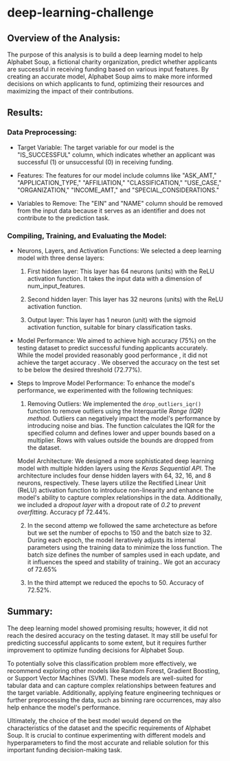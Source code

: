 # deep-learning-challenge

## Overview of the Analysis:

The purpose of this analysis is to build a deep learning model to help Alphabet Soup, a fictional charity organization, predict whether applicants are successful in receiving funding based on various input features. By creating an accurate model, Alphabet Soup aims to make more informed decisions on which applicants to fund, optimizing their resources and maximizing the impact of their contributions.

## Results:

### Data Preprocessing:
- Target Variable: The target variable for our model is the "IS_SUCCESSFUL" column, which indicates whether an applicant was successful (1) or unsuccessful (0) in receiving funding.

- Features: The features for our model include columns like "ASK_AMT," "APPLICATION_TYPE," "AFFILIATION," "CLASSIFICATION," "USE_CASE," "ORGANIZATION," "INCOME_AMT," and "SPECIAL_CONSIDERATIONS."

- Variables to Remove: The "EIN" and "NAME" column should be removed from the input data because it serves as an identifier and does not contribute to the prediction task.

### Compiling, Training, and Evaluating the Model:
- Neurons, Layers, and Activation Functions: We selected a deep learning model with three dense layers:
    1. First hidden layer: This layer has 64 neurons (units) with the ReLU activation function. It takes the input data with a dimension of num_input_features.
    
    2. Second hidden layer: This layer has 32 neurons (units) with the ReLU activation function.

    3. Output layer: This layer has 1 neuron (unit) with the sigmoid activation function, suitable for binary classification tasks. 


- Model Performance: We aimed to achieve high accuracy (75%) on the testing dataset to predict successful funding applicants accurately. While the model provided reasonably good performance , it did not achieve the target accuracy . We observed the accuracy on the test set to be below the desired threshold (72.77%).

- Steps to Improve Model Performance: To enhance the model's performance, we experimented with the following techniques:

     1. Removing Outliers: We implemented the `drop_outliers_iqr()` function to remove outliers using the Interquartile *Range (IQR) method*. Outliers can negatively impact the model's performance by introducing noise and bias. The function calculates the IQR for the specified column and defines lower and upper bounds based on a multiplier. Rows with values outside the bounds are dropped from the dataset.

     Model Architecture: We designed a more sophisticated deep learning model with multiple hidden layers using the *Keras Sequential API*. The architecture includes four dense hidden layers with 64, 32, 16, and 8 neurons, respectively. These layers utilize the Rectified Linear Unit (ReLU) activation function to introduce non-linearity and enhance the model's ability to capture complex relationships in the data. Additionally, we included a *dropout layer* with a dropout rate of *0.2* to *prevent overfitting*. Accuracy pf 72.44%.

     2. In the second attemp we followed the same archetecture as before but we set the number of epochs to 150 and the batch size to 32. During each epoch, the model iteratively adjusts its internal parameters using the training data to minimize the loss function. The batch size defines the number of samples used in each update, and it influences the speed and stability of training.. We got an accuracy of 72.65%

     3. In the third attempt we reduced the epochs to 50. Accuracy of 72.52%.
     


## Summary:

The deep learning model showed promising results; however, it did not reach the desired accuracy on the testing dataset. It may still be useful for predicting successful applicants to some extent, but it requires further improvement to optimize funding decisions for Alphabet Soup.

To potentially solve this classification problem more effectively, we recommend exploring other models like Random Forest, Gradient Boosting, or Support Vector Machines (SVM). These models are well-suited for tabular data and can capture complex relationships between features and the target variable. Additionally, applying feature engineering techniques or further preprocessing the data, such as binning rare occurrences, may also help enhance the model's performance.

Ultimately, the choice of the best model would depend on the characteristics of the dataset and the specific requirements of Alphabet Soup. It is crucial to continue experimenting with different models and hyperparameters to find the most accurate and reliable solution for this important funding decision-making task.